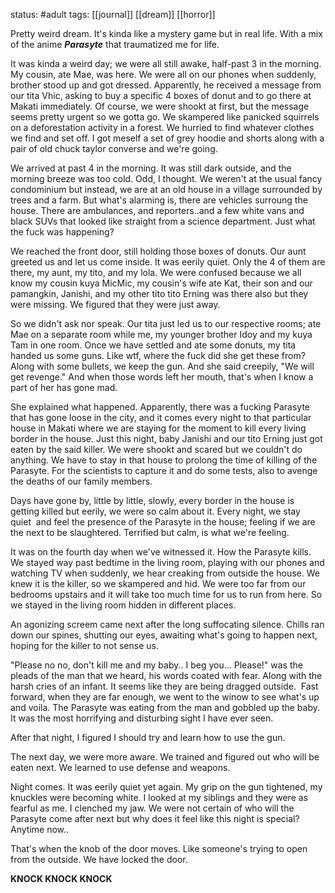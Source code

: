 status: #adult 
tags: [[journal]] [[dream]] [[horror]]

Pretty weird dream. It's kinda like a mystery game but in real life. With a mix of the anime ***Parasyte*** that traumatized me for life.

It was kinda a weird day; we were all still awake, half-past 3 in the morning. My cousin, ate Mae, was here. We were all on our phones when suddenly, brother stood up and got dressed. Apparently, he received a message from our tita Vhic, asking to buy a specific 4 boxes of donut and to go there at Makati immediately. Of course, we were shookt at first, but the message seems pretty urgent so we gotta go. We skampered like panicked squirrels on a deforestation activity in a forest. We hurried to find whatever clothes we find and set off. I got meself a set of grey hoodie and shorts along with a pair of old chuck taylor converse and we're going.

We arrived at past 4 in the morning. It was still dark outside, and the morning breeze was too cold. Odd, I thought. We weren't at the usual fancy condominium but instead, we are at an old house in a village surrounded by trees and a farm. But what's alarming is, there are vehicles surroung the house. There are ambulances, and reporters..and a few white vans and black SUVs that looked like straight from a science department. Just what the fuck was happening?

We reached the front door, still holding those boxes of donuts. Our aunt greeted us and let us come inside. It was eerily quiet. Only the 4 of them are there, my aunt, my tito, and my lola. We were confused because we all know my cousin kuya MicMic, my cousin's wife ate Kat, their son and our pamangkin, Janishi, and my other tito tito Erning was there also but they were missing. We figured that they were just away.

So we didn't ask nor speak. Our tita just led us to our respective rooms; ate Mae on a separate room while me, my younger brother Idoy and my kuya Tam in one room. Once we have settled and ate some donuts, my tita handed us some 
guns. Like wtf, where the fuck did she get these from? Along with some bullets, we keep the gun. And she said creepily, "We will get revenge." And when those words left her mouth, that's when I know a part of her has gone mad.

She explained what happened. Apparently, there was a fucking Parasyte that has gone loose in the city, and it comes every night to that particular house in Makati where we are staying for the moment to kill every living border in the house. Just this night, baby Janishi and our tito Erning just got eaten by the said killer. We were shookt and scared but we couldn't do anything. We have to stay in that house to prolong the time of killing of the Parasyte. For the scientists to capture it and do some tests, also to avenge the deaths of our family members.

Days have gone by, little by little, slowly, every border in the house is getting killed but eerily, we were so calm about it. Every night, we stay quiet  and feel the presence of the Parasyte in the house; feeling if we are the next to be slaughtered. Terrified but calm, is what we're feeling.

It was on the fourth day when we've witnessed it. How the Parasyte kills. We stayed way past bedtime in the living room, playing with our phones and watching TV when suddenly, we hear creaking from outside the house. We knew it is the killer, so we skampered and hid. We were too far from our bedrooms upstairs and it will take too much time for us to run from here. So we stayed in the living room hidden in different places.

An agonizing screem came next after the long suffocating silence. Chills ran down our spines, shutting our eyes, awaiting what's going to happen next, hoping for the killer to not sense us.

  
"Please no no, don't kill me and my baby.. I beg you... Please!" was the pleads of the man that we heard, his words coated with fear. Along with the harsh cries of an infant. It seems like they are being dragged outside.  Fast forward, when they are far enough, we went to the winow to see what's up and voila. The Parasyte was eating from the man and gobbled up the baby. It was the most horrifying and disturbing sight I have ever seen.

After that night, I figured I should try and learn how to use the gun.

The next day, we were more aware. We trained and figured out who will be eaten next. We learned to use defense and weapons.

Night comes. It was eerily quiet yet again. My grip on the gun tightened, my knuckles were becoming white. I looked at my siblings and they were as fearful as me. I clenched my jaw. We were not certain of who will the Parasyte come after next but why does it feel like this night is special? Anytime now..

That's when the knob of the door moves. Like someone's trying to open from the outside. We have locked the door.

**KNOCK KNOCK KNOCK**